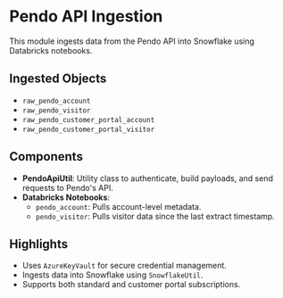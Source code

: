 # Pendo API Ingestion

This module ingests data from the Pendo API into Snowflake using Databricks notebooks.

## Ingested Objects
- `raw_pendo_account`
- `raw_pendo_visitor`
- `raw_pendo_customer_portal_account`
- `raw_pendo_customer_portal_visitor`

## Components
- **PendoApiUtil**: Utility class to authenticate, build payloads, and send requests to Pendo's API.
- **Databricks Notebooks**:
  - `pendo_account`: Pulls account-level metadata.
  - `pendo_visitor`: Pulls visitor data since the last extract timestamp.

## Highlights
- Uses `AzureKeyVault` for secure credential management.
- Ingests data into Snowflake using `SnowflakeUtil`.
- Supports both standard and customer portal subscriptions.